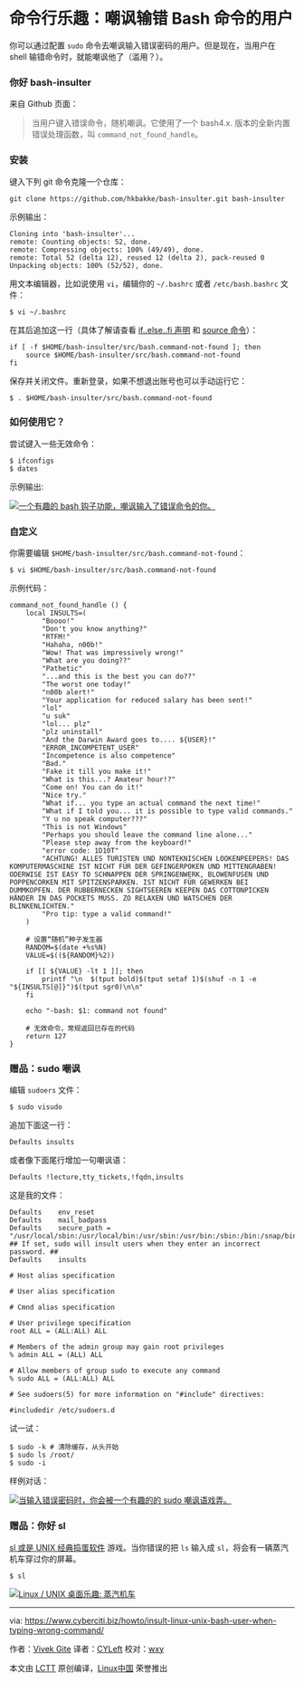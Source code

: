命令行乐趣：嘲讽输错 Bash 命令的用户
======

你可以通过配置 `sudo` 命令去嘲讽输入错误密码的用户。但是现在，当用户在 shell 输错命令时，就能嘲讽他了（滥用？）。

### 你好 bash-insulter

来自 Github 页面：

> 当用户键入错误命令，随机嘲讽。它使用了一个 bash4.x. 版本的全新内置错误处理函数，叫 `command_not_found_handle`。

### 安装

键入下列 git 命令克隆一个仓库：

```
git clone https://github.com/hkbakke/bash-insulter.git bash-insulter
```

示例输出：

```
Cloning into 'bash-insulter'...
remote: Counting objects: 52, done.
remote: Compressing objects: 100% (49/49), done.
remote: Total 52 (delta 12), reused 12 (delta 2), pack-reused 0
Unpacking objects: 100% (52/52), done.
```

用文本编辑器，比如说使用 `vi`，编辑你的 `~/.bashrc` 或者 `/etc/bash.bashrc` 文件：
 
```
$ vi ~/.bashrc
```

在其后追加这一行（具体了解请查看 [if..else..fi 声明][1] 和 [source 命令][2]）：

```
if [ -f $HOME/bash-insulter/src/bash.command-not-found ]; then
    source $HOME/bash-insulter/src/bash.command-not-found
fi
```

保存并关闭文件。重新登录，如果不想退出账号也可以手动运行它：

```
$ . $HOME/bash-insulter/src/bash.command-not-found
```

### 如何使用它？

尝试键入一些无效命令：

```
$ ifconfigs
$ dates
```

示例输出:

[![一个有趣的 bash 钩子功能，嘲讽输入了错误命令的你。][3]][3]

### 自定义

你需要编辑 `$HOME/bash-insulter/src/bash.command-not-found`：

```
$ vi $HOME/bash-insulter/src/bash.command-not-found
```

示例代码：

```
command_not_found_handle () {
    local INSULTS=(
        "Boooo!"
        "Don't you know anything?"
        "RTFM!"
        "Hahaha, n00b!"
        "Wow! That was impressively wrong!"
        "What are you doing??"
        "Pathetic"
        "...and this is the best you can do??"
        "The worst one today!"
        "n00b alert!"
        "Your application for reduced salary has been sent!"
        "lol"
        "u suk"
        "lol... plz"
        "plz uninstall"
        "And the Darwin Award goes to.... ${USER}!"
        "ERROR_INCOMPETENT_USER"
        "Incompetence is also competence"
        "Bad."
        "Fake it till you make it!"
        "What is this...? Amateur hour!?"
        "Come on! You can do it!"
        "Nice try."
        "What if... you type an actual command the next time!"
        "What if I told you... it is possible to type valid commands."
        "Y u no speak computer???"
        "This is not Windows"
        "Perhaps you should leave the command line alone..."
        "Please step away from the keyboard!"
        "error code: 1D10T"
        "ACHTUNG! ALLES TURISTEN UND NONTEKNISCHEN LOOKENPEEPERS! DAS KOMPUTERMASCHINE IST NICHT FÜR DER GEFINGERPOKEN UND MITTENGRABEN! ODERWISE IST EASY TO SCHNAPPEN DER SPRINGENWERK, BLOWENFUSEN UND POPPENCORKEN MIT SPITZENSPARKEN. IST NICHT FÜR GEWERKEN BEI DUMMKOPFEN. DER RUBBERNECKEN SIGHTSEEREN KEEPEN DAS COTTONPICKEN HÄNDER IN DAS POCKETS MUSS. ZO RELAXEN UND WATSCHEN DER BLINKENLICHTEN."
        "Pro tip: type a valid command!"
    )
 
    # 设置“随机”种子发生器 
    RANDOM=$(date +%s%N)
    VALUE=$((${RANDOM}%2))
 
    if [[ ${VALUE} -lt 1 ]]; then
        printf "\n  $(tput bold)$(tput setaf 1)$(shuf -n 1 -e "${INSULTS[@]}")$(tput sgr0)\n\n"
    fi
 
    echo "-bash: $1: command not found"
 
    # 无效命令，常规返回已存在的代码
    return 127
}
```

### 赠品：sudo 嘲讽

编辑 `sudoers` 文件：

```
$ sudo visudo
```

追加下面这一行：

```
Defaults insults
```

或者像下面尾行增加一句嘲讽语：

```
Defaults !lecture,tty_tickets,!fqdn,insults
```

这是我的文件：

```
Defaults	env_reset
Defaults	mail_badpass
Defaults    secure_path = "/usr/local/sbin:/usr/local/bin:/usr/sbin:/usr/bin:/sbin:/bin:/snap/bin"
## If set, sudo will insult users when they enter an incorrect password. ##
Defaults	insults

# Host alias specification

# User alias specification

# Cmnd alias specification

# User privilege specification
root ALL = (ALL:ALL) ALL

# Members of the admin group may gain root privileges
% admin ALL = (ALL) ALL   

# Allow members of group sudo to execute any command
% sudo ALL = (ALL:ALL) ALL   

# See sudoers(5) for more information on "#include" directives:

#includedir /etc/sudoers.d
```

试一试：

```
$ sudo -k # 清除缓存，从头开始
$ sudo ls /root/
$ sudo -i
```

样例对话：

[![当输入错误密码时，你会被一个有趣的的 sudo 嘲讽语戏弄。][4]][4]

### 赠品：你好 sl

[sl 或是 UNIX 经典捣蛋软件][5] 游戏。当你错误的把 `ls` 输入成 `sl`，将会有一辆蒸汽机车穿过你的屏幕。

```
$ sl
```

[![Linux / UNIX 桌面乐趣: 蒸汽机车][6]][5]

--------------------------------------------------------------------------------

via: https://www.cyberciti.biz/howto/insult-linux-unix-bash-user-when-typing-wrong-command/

作者：[Vivek Gite][a]
译者：[CYLeft](https://github.com/CYLeft)
校对：[wxy](https://github.com/wxy)

本文由 [LCTT](https://github.com/LCTT/TranslateProject) 原创编译，[Linux中国](https://linux.cn/) 荣誉推出

[a]:https://www.cyberciti.biz
[1]:https://bash.cyberciti.biz/guide/If..else..fi
[2]:https://bash.cyberciti.biz/guide/Source_command
[3]:https://www.cyberciti.biz/media/new/cms/2017/11/bash-insulter-Insults-the-user-when-typing-wrong-command.jpg
[4]:https://www.cyberciti.biz/media/new/cms/2017/11/sudo-insults.jpg
[5]:https://www.cyberciti.biz/tips/displays-animations-when-accidentally-you-type-sl-instead-of-ls.html
[6]:https://www.cyberciti.biz/media/new/tips/2011/05/sl_command_steam_locomotive.png

